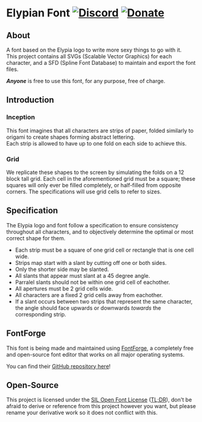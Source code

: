 # Elypian Font [![Discord][discord-members]][discord] [![Donate][donate-shield]][elypia-donate]

## About
A font based on the Elypia logo to write more sexy things to go with it.  
This project contains all SVGs (Scalable Vector Graphics) for each character,
and a SFD (Spline Font Database) to maintain and export the font files.

**_Anyone_** is free to use this font, for any purpose, free of charge.

## Introduction
### Inception
This font imagines that all characters are strips of paper, folded
similarly to origami to create shapes forming abstract lettering.  
Each strip is allowed to have up to one fold on each side to achieve this.  

### Grid
We replicate these shapes to the screen by simulating the folds on a 12
block tall grid.
Each cell in the aforementioned grid must be a square; these squares
will only ever be filled completely, or half-filled from opposite corners. 
The specifications will use grid cells to refer to sizes.

## Specification
The Elypia logo and font follow a specification to ensure consistency throughout 
all characters, and to objectively determine the optimal or most correct shape for them.

* Each strip must be a square of one grid cell or rectangle that is one cell wide.
* Strips map start with a slant by cutting off one or both sides.
* Only the shorter side may be slanted.
* All slants that appear must slant at a 45 degree angle.
* Parralel slants should not be within one grid cell of eachother.
* All apertures must be 2 grid cells wide.
* All characters are a fixed 2 grid cells away from eachother.
* If a slant occurs between two strips that represent the same character,
the angle should face upwards or downwards _towards_ the corresponding strip. 

## 

## FontForge
This font is being made and maintained using [FontForge][fontforge], a completely free and
open-source font editor that works on all major operating systems.

You can find their [GitHub repository here][font-forge-git]!

## Open-Source
This project is licensed under the [SIL Open Font License][license] ([TL;DR][license-tldr]), 
don't be afraid to derive or reference from this project however you want, but 
please rename your derivative work so it does not conflict with this.

[discord]: https://discord.gg/hprGMaM "Discord Invite"
[discord-members]: https://discordapp.com/api/guilds/184657525990359041/widget.png "Discord Shield"
[donate-shield]: https://img.shields.io/badge/Elypia-Donate-blueviolet "Donate Shield"
[elypia-donate]: https://elypia.org/donate "Donate to Elypia"
[fontforge]: https://fontforge.github.io/en-US/ "FontForge"
[font-forge-git]: https://github.com/fontforge "FontForge on GitHub"
[license]: https://scripts.sil.org/OFL "Official License Page"
[license-tldr]: https://tldrlegal.com/license/open-font-license-(ofl)-explained "TL;DR of License"